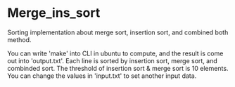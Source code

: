 # Merge_ins_sort
Sorting implementation about merge sort, insertion sort, and combined both method.

You can write 'make' into CLI in ubuntu to compute, and the result is come out into 'output.txt'.
Each line is sorted by insertion sort, merge sort, and combinded sort. The threshold of insertion sort & merge sort is 10 elements.
You can change the values in 'input.txt' to set another input data.
